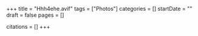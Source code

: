 +++
title = "Hhh4ehe.avif"
tags = ["Photos"]
categories = []
startDate = ""
draft = false
pages = []

citations = []
+++
